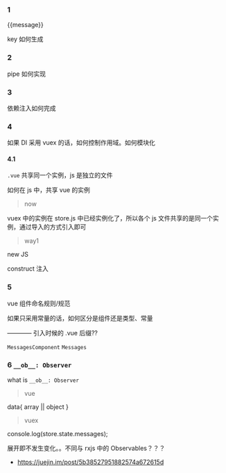 ### 1

  <div *ngFor='let message of messageService.messages'> {{message}} </div>

key 如何生成

### 2

pipe 如何实现

### 3

依赖注入如何完成

### 4

如果 DI 采用 vuex 的话，如何控制作用域。如何模块化

#### 4.1

`.vue` 共享同一个实例，js 是独立的文件

如何在 js 中，共享 vue 的实例

> now

vuex 中的实例在 store.js 中已经实例化了，所以各个 js 文件共享的是同一个实例，通过导入的方式引入即可

> way1

new JS

construct 注入

### 5

vue 组件命名规则/规范

如果只采用常量的话，如何区分是组件还是类型、常量

———— 引入时候的 .vue 后缀??

`MessagesComponent` `Messages`

### 6 `__ob__: Observer`

what is `__ob__: Observer`

> vue

data{
array || object
}

> vuex

console.log(store.state.messages);

展开即不发生变化。。不同与 rxjs 中的 Observables？？？

- https://juejin.im/post/5b38527951882574a672615d
